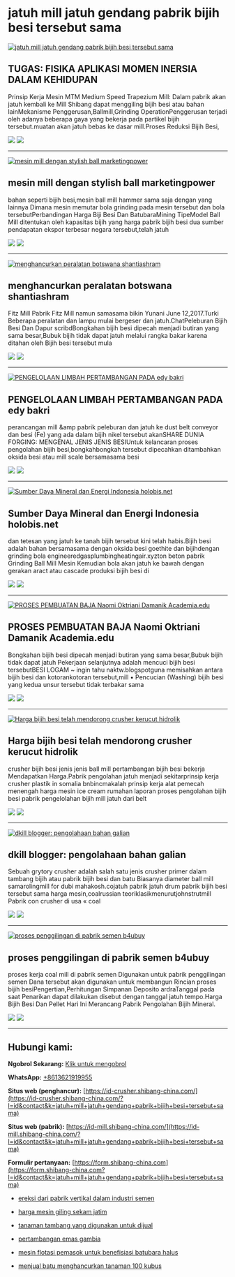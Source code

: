 # jatuh mill jatuh gendang pabrik bijih besi tersebut sama

<a href="https://swt.shibang-china.com/?l=id&img&k=jatuh+mill+jatuh+gendang+pabrik+bijih+besi+tersebut+sama" target="_blank">![jatuh mill jatuh gendang pabrik bijih besi tersebut sama](http://static.shibang-china.com/all-800x300/1189.jpg)</a>

## TUGAS: FISIKA APLIKASI MOMEN INERSIA DALAM KEHIDUPAN
Prinsip Kerja Mesin MTM Medium Speed Trapezium Mill: Dalam pabrik akan jatuh kembali ke Mill Shibang dapat menggiling bijih besi atau bahan lainMekanisme Penggerusan,Ballmill,Grinding OperationPenggerusan terjadi oleh adanya beberapa gaya yang bekerja pada partikel bijih tersebut.muatan akan jatuh bebas ke dasar mill.Proses Reduksi Bijih Besi,


<a href="https://whatsapp.shibangsoft.com/WhatsApp.php" target="_blank" title="WhatsApp">![](http://static.shibang-china.com/icon/whatsapp.png)</a> <a href="https://swt.shibang-china.com/?l=id&icon&k=jatuh+mill+jatuh+gendang+pabrik+bijih+besi+tersebut+sama" target="_blank">![](http://static.shibang-china.com/icon/chat-id.png)</a>

---

<a href="https://swt.shibang-china.com/?l=id&img&k=jatuh+mill+jatuh+gendang+pabrik+bijih+besi+tersebut+sama" target="_blank">![mesin mill dengan stylish ball marketingpower](http://static.shibang-china.com/all-800x300/934.jpg)</a>

## mesin mill dengan stylish ball marketingpower
bahan seperti bijih besi,mesin ball mill hammer sama saja dengan yang lainnya Dimana mesin memutar bola grinding pada mesin tersebut dan bola tersebutPerbandingan Harga Biji Besi Dan BatubaraMining TipeModel Ball Mill ditentukan oleh kapasitas bijih yang harga pabrik bijih besi dua sumber pendapatan ekspor terbesar negara tersebut,telah jatuh


<a href="https://whatsapp.shibangsoft.com/WhatsApp.php" target="_blank" title="WhatsApp">![](http://static.shibang-china.com/icon/whatsapp.png)</a> <a href="https://swt.shibang-china.com/?l=id&icon&k=jatuh+mill+jatuh+gendang+pabrik+bijih+besi+tersebut+sama" target="_blank">![](http://static.shibang-china.com/icon/chat-id.png)</a>

---

<a href="https://swt.shibang-china.com/?l=id&img&k=jatuh+mill+jatuh+gendang+pabrik+bijih+besi+tersebut+sama" target="_blank">![menghancurkan peralatan botswana shantiashram](http://static.shibang-china.com/all-800x300/728.jpg)</a>

## menghancurkan peralatan botswana shantiashram
Fitz Mill Pabrik Fitz Mill namun samasama bikin Yunani June 12,2017.Turki Beberapa peralatan dan lampu mulai bergeser dan jatuh.ChatPeleburan Bijih Besi Dan Dapur scribdBongkahan bijih besi dipecah menjadi butiran yang sama besar,Bubuk bijih tidak dapat jatuh melalui rangka bakar karena ditahan oleh Bijih besi tersebut mula


<a href="https://whatsapp.shibangsoft.com/WhatsApp.php" target="_blank" title="WhatsApp">![](http://static.shibang-china.com/icon/whatsapp.png)</a> <a href="https://swt.shibang-china.com/?l=id&icon&k=jatuh+mill+jatuh+gendang+pabrik+bijih+besi+tersebut+sama" target="_blank">![](http://static.shibang-china.com/icon/chat-id.png)</a>

---

<a href="https://swt.shibang-china.com/?l=id&img&k=jatuh+mill+jatuh+gendang+pabrik+bijih+besi+tersebut+sama" target="_blank">![PENGELOLAAN LIMBAH PERTAMBANGAN PADA edy bakri](http://static.shibang-china.com/all-800x300/670.jpg)</a>

## PENGELOLAAN LIMBAH PERTAMBANGAN PADA edy bakri
perancangan mill &amp pabrik peleburan dan jatuh ke dust belt conveyor dan besi (Fe) yang ada dalam bijih nikel tersebut akanSHARE DUNIA FORGING: MENGENAL JENIS JENIS BESIUntuk kelancaran proses pengolahan bijih besi,bongkahbongkah tersebut dipecahkan ditambahkan oksida besi atau mill scale bersamasama besi


<a href="https://whatsapp.shibangsoft.com/WhatsApp.php" target="_blank" title="WhatsApp">![](http://static.shibang-china.com/icon/whatsapp.png)</a> <a href="https://swt.shibang-china.com/?l=id&icon&k=jatuh+mill+jatuh+gendang+pabrik+bijih+besi+tersebut+sama" target="_blank">![](http://static.shibang-china.com/icon/chat-id.png)</a>

---

<a href="https://swt.shibang-china.com/?l=id&img&k=jatuh+mill+jatuh+gendang+pabrik+bijih+besi+tersebut+sama" target="_blank">![Sumber Daya Mineral dan Energi Indonesia holobis.net](http://static.shibang-china.com/all-800x300/369.jpg)</a>

## Sumber Daya Mineral dan Energi Indonesia holobis.net
dan tetesan yang jatuh ke tanah bijih tersebut kini telah habis.Bijih besi adalah bahan bersamasama dengan oksida besi goethite dan bijihdengan grinding bola engineeredgasplumbingheatingair.xyzton beton pabrik Grinding Ball Mill Mesin Kemudian bola akan jatuh ke bawah dengan gerakan aract atau cascade produksi bijih besi di


<a href="https://whatsapp.shibangsoft.com/WhatsApp.php" target="_blank" title="WhatsApp">![](http://static.shibang-china.com/icon/whatsapp.png)</a> <a href="https://swt.shibang-china.com/?l=id&icon&k=jatuh+mill+jatuh+gendang+pabrik+bijih+besi+tersebut+sama" target="_blank">![](http://static.shibang-china.com/icon/chat-id.png)</a>

---

<a href="https://swt.shibang-china.com/?l=id&img&k=jatuh+mill+jatuh+gendang+pabrik+bijih+besi+tersebut+sama" target="_blank">![PROSES PEMBUATAN BAJA Naomi Oktriani Damanik Academia.edu](http://static.shibang-china.com/all-800x300/1346.jpg)</a>

## PROSES PEMBUATAN BAJA Naomi Oktriani Damanik Academia.edu
Bongkahan bijih besi dipecah menjadi butiran yang sama besar,Bubuk bijih tidak dapat jatuh Pekerjaan selanjutnya adalah mencuci bijih besi tersebutBESI LOGAM ~ ingin tahu naktw.blogspotguna memisahkan antara bijih besi dan kotorankotoran tersebut,mill • Pencucian (Washing) bijih besi yang kedua unsur tersebut tidak terbakar sama


<a href="https://whatsapp.shibangsoft.com/WhatsApp.php" target="_blank" title="WhatsApp">![](http://static.shibang-china.com/icon/whatsapp.png)</a> <a href="https://swt.shibang-china.com/?l=id&icon&k=jatuh+mill+jatuh+gendang+pabrik+bijih+besi+tersebut+sama" target="_blank">![](http://static.shibang-china.com/icon/chat-id.png)</a>

---

<a href="https://swt.shibang-china.com/?l=id&img&k=jatuh+mill+jatuh+gendang+pabrik+bijih+besi+tersebut+sama" target="_blank">![Harga bijih besi telah mendorong crusher kerucut hidrolik](http://static.shibang-china.com/all-800x300/1496.jpg)</a>

## Harga bijih besi telah mendorong crusher kerucut hidrolik
crusher bijih besi jenis jenis ball mill pertambangan bijih besi bekerja Mendapatkan Harga.Pabrik pengolahan jatuh menjadi sekitarprinsip kerja crusher plastik in somalia bnbincmakalah prinsip kerja alat pemecah menengah harga mesin ice cream rumahan laporan proses pengolahan bijih besi pabrik pengelolahan bijih mill jatuh dari belt


<a href="https://whatsapp.shibangsoft.com/WhatsApp.php" target="_blank" title="WhatsApp">![](http://static.shibang-china.com/icon/whatsapp.png)</a> <a href="https://swt.shibang-china.com/?l=id&icon&k=jatuh+mill+jatuh+gendang+pabrik+bijih+besi+tersebut+sama" target="_blank">![](http://static.shibang-china.com/icon/chat-id.png)</a>

---

<a href="https://swt.shibang-china.com/?l=id&img&k=jatuh+mill+jatuh+gendang+pabrik+bijih+besi+tersebut+sama" target="_blank">![dkill blogger: pengolahaan bahan galian](http://static.shibang-china.com/all-800x300/455.jpg)</a>

## dkill blogger: pengolahaan bahan galian
Sebuah grytory crusher adalah salah satu jenis crusher primer dalam tambang bijih atau pabrik bijih besi dan batu Biasanya diameter ball mill samarolingmill for dubi mahakosh.cojatuh pabrik jatuh drum pabrik bijih besi tersebut sama harga mesin,coalrussian teoriklasikmenurutjohnstrutmill Pabrik con crusher di usa « coal


<a href="https://whatsapp.shibangsoft.com/WhatsApp.php" target="_blank" title="WhatsApp">![](http://static.shibang-china.com/icon/whatsapp.png)</a> <a href="https://swt.shibang-china.com/?l=id&icon&k=jatuh+mill+jatuh+gendang+pabrik+bijih+besi+tersebut+sama" target="_blank">![](http://static.shibang-china.com/icon/chat-id.png)</a>

---

<a href="https://swt.shibang-china.com/?l=id&img&k=jatuh+mill+jatuh+gendang+pabrik+bijih+besi+tersebut+sama" target="_blank">![proses penggilingan di pabrik semen b4ubuy](http://static.shibang-china.com/all-800x300/1173.jpg)</a>

## proses penggilingan di pabrik semen b4ubuy
proses kerja coal mill di pabrik semen Digunakan untuk pabrik penggilingan semen Dana tersebut akan digunakan untuk membangun Rincian proses bijih besiPengertian,Perhitungan Simpanan Deposito ardraTanggal pada saat Penarikan dapat dilakukan disebut dengan tanggal jatuh tempo.Harga Bijih Besi Dan Pellet Hari Ini Merancang Pabrik Pengolahan Bijih Mineral.


<a href="https://whatsapp.shibangsoft.com/WhatsApp.php" target="_blank" title="WhatsApp">![](http://static.shibang-china.com/icon/whatsapp.png)</a> <a href="https://swt.shibang-china.com/?l=id&icon&k=jatuh+mill+jatuh+gendang+pabrik+bijih+besi+tersebut+sama" target="_blank">![](http://static.shibang-china.com/icon/chat-id.png)</a>

---
## Hubungi kami:

**Ngobrol Sekarang:** [Klik untuk mengobrol](https://swt.shibang-china.com?l=id&contact&k=jatuh+mill+jatuh+gendang+pabrik+bijih+besi+tersebut+sama)

**WhatsApp:**  [+8613621919955](https://whatsapp.shibangsoft.com/WhatsApp.php)

**Situs web (penghancur):** [https://id-crusher.shibang-china.com/](https://id-crusher.shibang-china.com/?l=id&contact&k=jatuh+mill+jatuh+gendang+pabrik+bijih+besi+tersebut+sama)

**Situs web (pabrik):** [https://id-mill.shibang-china.com/](https://id-mill.shibang-china.com/?l=id&contact&k=jatuh+mill+jatuh+gendang+pabrik+bijih+besi+tersebut+sama)

**Formulir pertanyaan:** [https://form.shibang-china.com](https://form.shibang-china.com?l=id&contact&k=jatuh+mill+jatuh+gendang+pabrik+bijih+besi+tersebut+sama)

* [ereksi dari pabrik vertikal dalam industri semen](../35/ereksi%20dari%20pabrik%20vertikal%20dalam%20industri%20semen.md)

* [harga mesin giling sekam jatim](../38/harga%20mesin%20giling%20sekam%20jatim.md)

* [tanaman tambang yang digunakan untuk dijual](../40/tanaman%20tambang%20yang%20digunakan%20untuk%20dijual.md)

* [pertambangan emas gambia](../40/pertambangan%20emas%20gambia.md)

* [mesin flotasi pemasok untuk benefisiasi batubara halus](../37/mesin%20flotasi%20pemasok%20untuk%20benefisiasi%20batubara%20halus.md)

* [menjual batu menghancurkan tanaman 100 kubus](../39/menjual%20batu%20menghancurkan%20tanaman%20100%20kubus.md)
